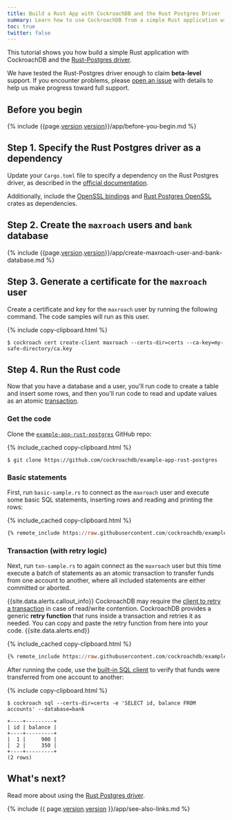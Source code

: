 ```yaml
---
title: Build a Rust App with CockroachDB and the Rust Postgres Driver
summary: Learn how to use CockroachDB from a simple Rust application with a low-level client driver.
toc: true
twitter: false
---
```


This tutorial shows you how build a simple Rust application with CockroachDB and the [Rust-Postgres driver](https://github.com/sfackler/rust-postgres).

We have tested the Rust-Postgres driver enough to claim **beta-level** support. If you encounter problems, please [open an issue](https://github.com/cockroachdb/cockroach/issues/new) with details to help us make progress toward full support.

## Before you begin

{% include {{page.[version](cluster-settings.html#setting-version).[version](cluster-settings.html#setting-version)}}/app/before-you-begin.md %}

## Step 1. Specify the Rust Postgres driver as a dependency

Update your `Cargo.toml` file to specify a dependency on the Rust Postgres driver, as described in the <a href="https://crates.io/crates/postgres/" data-proofer-ignore>official documentation</a>.

Additionally, include the <a href="https://crates.io/crates/openssl" data-proofer-ignore>OpenSSL bindings</a> and <a href="https://crates.io/crates/postgres-openssl/" data-proofer-ignore>Rust Postgres OpenSSL</a> crates as dependencies.

## Step 2. Create the `maxroach` users and `bank` database

{% include {{page.[version](cluster-settings.html#setting-version).[version](cluster-settings.html#setting-version)}}/app/create-maxroach-user-and-bank-database.md %}

## Step 3. Generate a certificate for the `maxroach` user

Create a certificate and key for the `maxroach` user by running the following command.  The code samples will run as this user.

{% include copy-clipboard.html %}
~~~ shell
$ cockroach cert create-client maxroach --certs-dir=certs --ca-key=my-safe-directory/ca.key
~~~

## Step 4. Run the Rust code

Now that you have a database and a user, you'll run code to create a table and insert some rows, and then you'll run code to read and update values as an atomic [transaction](transactions.html).

### Get the code

Clone the [`example-app-rust-postgres`](https://github.com/cockroachdb/example-app-rust-postgres) GitHub repo:

{% include_cached copy-clipboard.html %}
~~~ shell
$ git clone https://github.com/cockroachdb/example-app-rust-postgres
~~~

### Basic statements

First, run `basic-sample.rs` to connect as the `maxroach` user and execute some basic SQL statements, inserting rows and reading and printing the rows:

{% include_cached copy-clipboard.html %}
~~~ sql
{% remote_include https://raw.githubusercontent.com/cockroachdb/example-app-rust-postgres/main/basic-sample.rs %}
~~~

### Transaction (with retry logic)

Next, run `txn-sample.rs` to again connect as the `maxroach` user but this time execute a batch of statements as an atomic transaction to transfer funds from one account to another, where all included statements are either committed or aborted.

{{site.data.alerts.callout_info}}
CockroachDB may require the [client to retry a transaction](transactions.html#transaction-retries) in case of read/write contention. CockroachDB provides a generic <strong>retry function</strong> that runs inside a transaction and retries it as needed. You can copy and paste the retry function from here into your code.
{{site.data.alerts.end}}

{% include_cached copy-clipboard.html %}
~~~ sql
{% remote_include https://raw.githubusercontent.com/cockroachdb/example-app-rust-postgres/main/txn-sample.rs %}
~~~

After running the code, use the [built-in SQL client](cockroach-sql.html) to verify that funds were transferred from one account to another:

{% include copy-clipboard.html %}
~~~ shell
$ cockroach sql --certs-dir=certs -e 'SELECT id, balance FROM accounts' --database=bank
~~~

~~~
+----+---------+
| id | balance |
+----+---------+
|  1 |     900 |
|  2 |     350 |
+----+---------+
(2 rows)
~~~

## What's next?

Read more about using the <a href="https://crates.io/crates/postgres/" data-proofer-ignore>Rust Postgres driver</a>.

{% include {{ page.[version](cluster-settings.html#setting-version).[version](cluster-settings.html#setting-version) }}/app/see-also-links.md %}